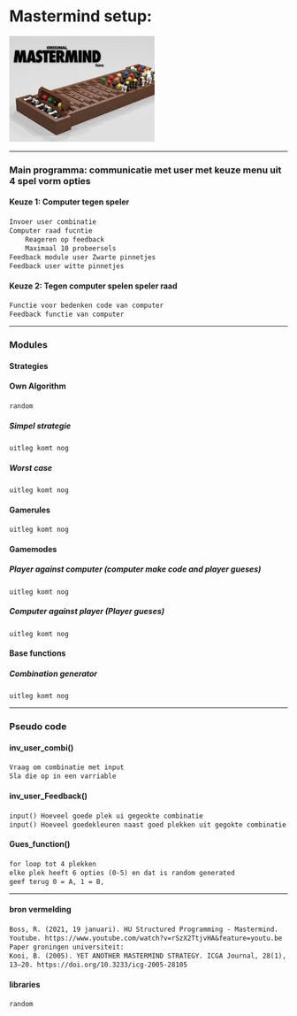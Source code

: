 # Mastermind setup:
![](images/mastermind.jpg)

---    
###	Main programma: communicatie met user met keuze menu uit 4 spel vorm opties
####	Keuze 1: Computer tegen speler
    Invoer user combinatie
    Computer raad fucntie
        Reageren op feedback
        Maximaal 10 probeersels
    Feedback module user Zwarte pinnetjes
    Feedback user witte pinnetjes
####	Keuze 2: Tegen computer spelen speler raad
	Functie voor bedenken code van computer
	Feedback functie van computer
---------
### Modules
#### Strategies
#### Own Algorithm
    random
##### Simpel strategie
    uitleg komt nog
##### Worst case
    uitleg komt nog
#### Gamerules
    uitleg komt nog
#### Gamemodes
##### Player against computer (computer make code and player gueses) 
    uitleg komt nog
##### Computer against player (Player gueses)
    uitleg komt nog
#### Base functions
##### Combination generator
    uitleg komt nog 
---------
### Pseudo code
#### inv_user_combi()
    Vraag om combinatie met input
    Sla die op in een varriable
#### inv_user_Feedback()
    input() Hoeveel goede plek ui gegeokte combinatie
    input() Hoeveel goedekleuren naast goed plekken uit gegokte combinatie
#### Gues_function()
    for loop tot 4 plekken
    elke plek heeft 6 opties (0-5) en dat is random generated
    geef terug 0 = A, 1 = B,
---------
#### bron vermelding
    Boss, R. (2021, 19 januari). HU Structured Programming - Mastermind. Youtube. https://www.youtube.com/watch?v=rSzX2TtjvHA&feature=youtu.be
    Paper groningen universiteit: 
    Kooi, B. (2005). YET ANOTHER MASTERMIND STRATEGY. ICGA Journal, 28(1), 13–20. https://doi.org/10.3233/icg-2005-28105
#### libraries
    random    